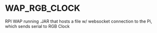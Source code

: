 # WAP_RGB_CLOCK
RPI WAP running .JAR that hosts a file w/ websocket connection to the Pi, which sends serial to RGB Clock
